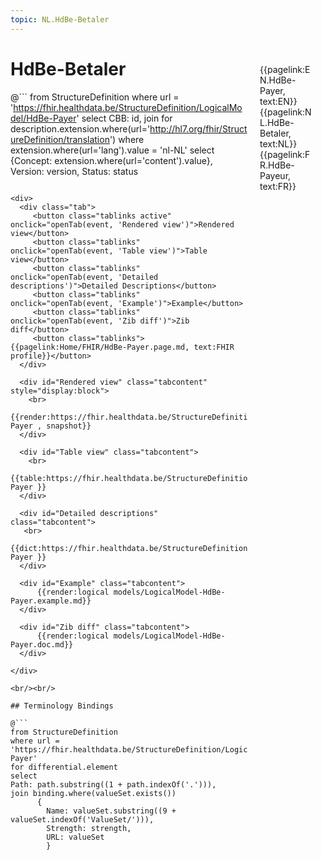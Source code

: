 ```yaml
---
topic: NL.HdBe-Betaler
---
```


<div style="float:right;width:85px;padding:10px;margin:10">
<p>{{pagelink:EN.HdBe-Payer, text:EN}}  {{pagelink:NL.HdBe-Betaler, text:NL}}  {{pagelink:FR.HdBe-Payeur, text:FR}}<p>
</div>

# HdBe-Betaler



@```
from StructureDefinition
where url = 'https://fhir.healthdata.be/StructureDefinition/LogicalModel/HdBe-Payer'
select 
CBB: id,
join for description.extension.where(url='http://hl7.org/fhir/StructureDefinition/translation') where extension.where(url='lang').value = 'nl-NL' select {Concept: extension.where(url='content').value}, 
Version: version,
Status: status
```

<div>
  <div class="tab">
     <button class="tablinks active" onclick="openTab(event, 'Rendered view')">Rendered view</button>
     <button class="tablinks" onclick="openTab(event, 'Table view')">Table view</button>
     <button class="tablinks" onclick="openTab(event, 'Detailed descriptions')">Detailed Descriptions</button>
     <button class="tablinks" onclick="openTab(event, 'Example')">Example</button>
     <button class="tablinks" onclick="openTab(event, 'Zib diff')">Zib diff</button>
     <button class="tablinks">{{pagelink:Home/FHIR/HdBe-Payer.page.md, text:FHIR profile}}</button>
  </div>

  <div id="Rendered view" class="tabcontent" style="display:block">
    <br>
      {{render:https://fhir.healthdata.be/StructureDefinition/LogicalModel/HdBe-Payer , snapshot}}
  </div>

  <div id="Table view" class="tabcontent">
    <br>
      {{table:https://fhir.healthdata.be/StructureDefinition/LogicalModel/HdBe-Payer }}
  </div>

  <div id="Detailed descriptions" class="tabcontent">
   <br>
      {{dict:https://fhir.healthdata.be/StructureDefinition/LogicalModel/HdBe-Payer }}
  </div>

  <div id="Example" class="tabcontent">
      {{render:logical models/LogicalModel-HdBe-Payer.example.md}}
  </div>

  <div id="Zib diff" class="tabcontent">
      {{render:logical models/LogicalModel-HdBe-Payer.doc.md}}
  </div>

</div>

<br/><br/> 

## Terminology Bindings

@```
from StructureDefinition
where url = 'https://fhir.healthdata.be/StructureDefinition/LogicalModel/HdBe-Payer'
for differential.element
select
Path: path.substring((1 + path.indexOf('.'))),
join binding.where(valueSet.exists())
      { 
        Name: valueSet.substring((9 + valueSet.indexOf('ValueSet/'))),
        Strength: strength,
        URL: valueSet
        }
```  